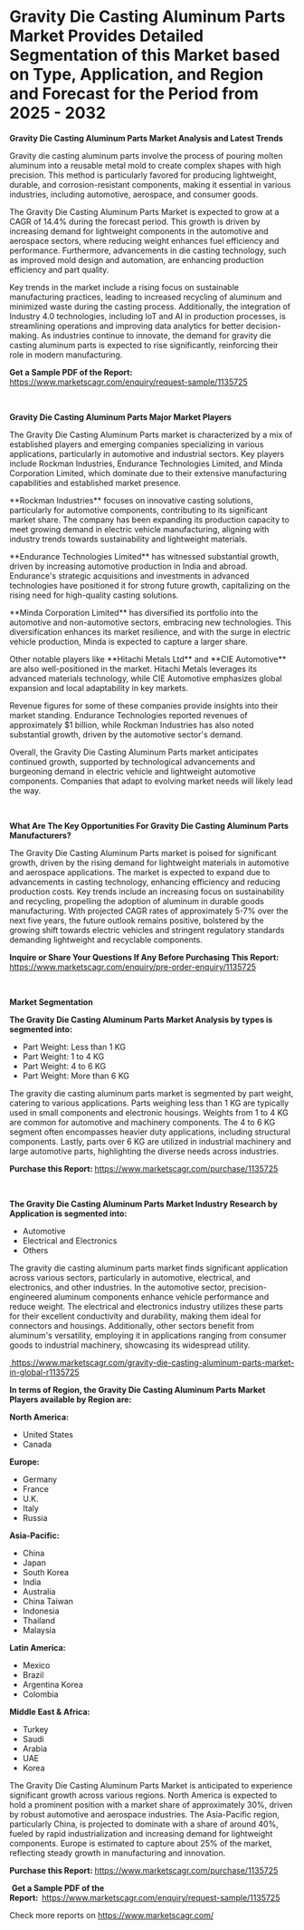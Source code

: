 <p><h1>Gravity Die Casting Aluminum Parts Market Provides Detailed Segmentation of this Market based on Type, Application, and Region and Forecast for the Period from 2025 - 2032</h1></p><p><strong>Gravity Die Casting Aluminum Parts Market Analysis and Latest Trends</strong></p>
<p><p>Gravity die casting aluminum parts involve the process of pouring molten aluminum into a reusable metal mold to create complex shapes with high precision. This method is particularly favored for producing lightweight, durable, and corrosion-resistant components, making it essential in various industries, including automotive, aerospace, and consumer goods.</p><p>The Gravity Die Casting Aluminum Parts Market is expected to grow at a CAGR of 14.4% during the forecast period. This growth is driven by increasing demand for lightweight components in the automotive and aerospace sectors, where reducing weight enhances fuel efficiency and performance. Furthermore, advancements in die casting technology, such as improved mold design and automation, are enhancing production efficiency and part quality.</p><p>Key trends in the market include a rising focus on sustainable manufacturing practices, leading to increased recycling of aluminum and minimized waste during the casting process. Additionally, the integration of Industry 4.0 technologies, including IoT and AI in production processes, is streamlining operations and improving data analytics for better decision-making. As industries continue to innovate, the demand for gravity die casting aluminum parts is expected to rise significantly, reinforcing their role in modern manufacturing.</p></p>
<p><strong>Get a Sample PDF of the Report:&nbsp;</strong> <a href="https://www.marketscagr.com/enquiry/request-sample/1135725?utm_campaign=2471&utm_medium=2&utm_source=Github&utm_content=ia&utm_term=25032025&utm_id=gravity-die-casting-aluminum-parts">https://www.marketscagr.com/enquiry/request-sample/1135725</a></p>
<p>&nbsp;</p>
<p><strong>Gravity Die Casting Aluminum Parts Major Market Players</strong></p>
<p><p>The Gravity Die Casting Aluminum Parts market is characterized by a mix of established players and emerging companies specializing in various applications, particularly in automotive and industrial sectors. Key players include Rockman Industries, Endurance Technologies Limited, and Minda Corporation Limited, which dominate due to their extensive manufacturing capabilities and established market presence.</p><p>**Rockman Industries** focuses on innovative casting solutions, particularly for automotive components, contributing to its significant market share. The company has been expanding its production capacity to meet growing demand in electric vehicle manufacturing, aligning with industry trends towards sustainability and lightweight materials.</p><p>**Endurance Technologies Limited** has witnessed substantial growth, driven by increasing automotive production in India and abroad. Endurance's strategic acquisitions and investments in advanced technologies have positioned it for strong future growth, capitalizing on the rising need for high-quality casting solutions.</p><p>**Minda Corporation Limited** has diversified its portfolio into the automotive and non-automotive sectors, embracing new technologies. This diversification enhances its market resilience, and with the surge in electric vehicle production, Minda is expected to capture a larger share.</p><p>Other notable players like **Hitachi Metals Ltd** and **CIE Automotive** are also well-positioned in the market. Hitachi Metals leverages its advanced materials technology, while CIE Automotive emphasizes global expansion and local adaptability in key markets.</p><p>Revenue figures for some of these companies provide insights into their market standing. Endurance Technologies reported revenues of approximately $1 billion, while Rockman Industries has also noted substantial growth, driven by the automotive sector's demand.</p><p>Overall, the Gravity Die Casting Aluminum Parts market anticipates continued growth, supported by technological advancements and burgeoning demand in electric vehicle and lightweight automotive components. Companies that adapt to evolving market needs will likely lead the way.</p></p>
<p>&nbsp;</p>
<p><strong>What Are The Key Opportunities For Gravity Die Casting Aluminum Parts Manufacturers?</strong></p>
<p><p>The Gravity Die Casting Aluminum Parts market is poised for significant growth, driven by the rising demand for lightweight materials in automotive and aerospace applications. The market is expected to expand due to advancements in casting technology, enhancing efficiency and reducing production costs. Key trends include an increasing focus on sustainability and recycling, propelling the adoption of aluminum in durable goods manufacturing. With projected CAGR rates of approximately 5-7% over the next five years, the future outlook remains positive, bolstered by the growing shift towards electric vehicles and stringent regulatory standards demanding lightweight and recyclable components.</p></p>
<p><strong>Inquire or Share Your Questions If Any Before Purchasing This Report:</strong> <a href="https://www.marketscagr.com/enquiry/pre-order-enquiry/1135725?utm_campaign=2471&utm_medium=2&utm_source=Github&utm_content=ia&utm_term=25032025&utm_id=gravity-die-casting-aluminum-parts">https://www.marketscagr.com/enquiry/pre-order-enquiry/1135725</a></p>
<p>&nbsp;</p>
<p><strong>Market Segmentation</strong></p>
<p><strong>The Gravity Die Casting Aluminum Parts Market Analysis by types is segmented into:</strong></p>
<p><ul><li>Part Weight: Less than 1 KG</li><li>Part Weight: 1 to 4 KG</li><li>Part Weight: 4 to 6 KG</li><li>Part Weight: More than 6 KG</li></ul></p>
<p><p>The gravity die casting aluminum parts market is segmented by part weight, catering to various applications. Parts weighing less than 1 KG are typically used in small components and electronic housings. Weights from 1 to 4 KG are common for automotive and machinery components. The 4 to 6 KG segment often encompasses heavier duty applications, including structural components. Lastly, parts over 6 KG are utilized in industrial machinery and large automotive parts, highlighting the diverse needs across industries.</p></p>
<p><strong>Purchase this Report:&nbsp;</strong><a href="https://www.marketscagr.com/purchase/1135725?utm_campaign=2471&utm_medium=2&utm_source=Github&utm_content=ia&utm_term=25032025&utm_id=gravity-die-casting-aluminum-parts">https://www.marketscagr.com/purchase/1135725</a></p>
<p>&nbsp;</p>
<p><strong>The Gravity Die Casting Aluminum Parts Market Industry Research by Application is segmented into:</strong></p>
<p><ul><li>Automotive</li><li>Electrical and Electronics</li><li>Others</li></ul></p>
<p><p>The gravity die casting aluminum parts market finds significant application across various sectors, particularly in automotive, electrical, and electronics, and other industries. In the automotive sector, precision-engineered aluminum components enhance vehicle performance and reduce weight. The electrical and electronics industry utilizes these parts for their excellent conductivity and durability, making them ideal for connectors and housings. Additionally, other sectors benefit from aluminum's versatility, employing it in applications ranging from consumer goods to industrial machinery, showcasing its widespread utility.</p></p>
<p><a href="https://www.marketscagr.com/gravity-die-casting-aluminum-parts-market-in-global-r1135725?utm_campaign=2471&utm_medium=2&utm_source=Github&utm_content=ia&utm_term=25032025&utm_id=gravity-die-casting-aluminum-parts">&nbsp;https://www.marketscagr.com/gravity-die-casting-aluminum-parts-market-in-global-r1135725</a></p>
<p><strong>In terms of Region, the Gravity Die Casting Aluminum Parts Market Players available by Region are:</strong></p>
<p>
    <p> <strong> North America: </strong>
        <ul>
            <li>United States</li>
            <li>Canada</li>
        </ul>
        </p> 
    <p> <strong> Europe: </strong>
        <ul>
            <li>Germany</li>
            <li>France</li>
            <li>U.K.</li>
            <li>Italy</li>
            <li>Russia</li>
        </ul>
        </p> 
    <p> <strong> Asia-Pacific: </strong>
        <ul>
            <li>China</li>
            <li>Japan</li>
            <li>South Korea</li>
            <li>India</li>
            <li>Australia</li>
            <li>China Taiwan</li>
            <li>Indonesia</li>
            <li>Thailand</li>
            <li>Malaysia</li>
        </ul>
        </p> 
    <p> <strong> Latin America: </strong>
        <ul>
            <li>Mexico</li>
            <li>Brazil</li>
            <li>Argentina Korea</li>
            <li>Colombia</li>
        </ul>
        </p> 
    <p> <strong> Middle East & Africa: </strong>
        <ul>
            <li>Turkey</li>
            <li>Saudi</li>
            <li>Arabia</li>
            <li>UAE</li>
            <li>Korea</li>
        </ul>
    </p>
    </p>
<p><p>The Gravity Die Casting Aluminum Parts Market is anticipated to experience significant growth across various regions. North America is expected to hold a prominent position with a market share of approximately 30%, driven by robust automotive and aerospace industries. The Asia-Pacific region, particularly China, is projected to dominate with a share of around 40%, fueled by rapid industrialization and increasing demand for lightweight components. Europe is estimated to capture about 25% of the market, reflecting steady growth in manufacturing and innovation.</p></p>
<p><strong>Purchase this Report: </strong><a href="https://www.marketscagr.com/purchase/1135725?utm_campaign=2471&utm_medium=2&utm_source=Github&utm_content=ia&utm_term=25032025&utm_id=gravity-die-casting-aluminum-parts">https://www.marketscagr.com/purchase/1135725</a></p>
<p>&nbsp;<strong>Get a Sample PDF of the Report:&nbsp;&nbsp;</strong><a href="https://www.marketscagr.com/enquiry/request-sample/1135725?utm_campaign=2471&utm_medium=2&utm_source=Github&utm_content=ia&utm_term=25032025&utm_id=gravity-die-casting-aluminum-parts">https://www.marketscagr.com/enquiry/request-sample/1135725</a></p>
<p><strong></strong></p>
<p>Check more reports on <a href="https://www.marketscagr.com/?utm_campaign=2471&utm_medium=2&utm_source=Github&utm_content=ia&utm_term=25032025&utm_id=gravity-die-casting-aluminum-parts">https://www.marketscagr.com/</a></p>